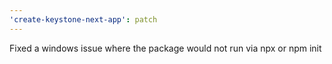 ```yaml
---
'create-keystone-next-app': patch
---
```


Fixed a windows issue where the package would not run via npx or npm init
